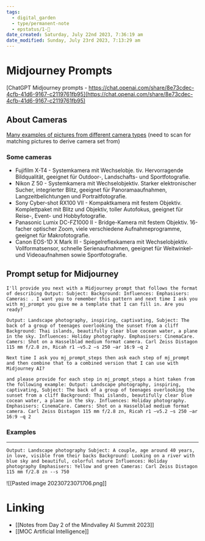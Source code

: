```yaml
---
tags:
  - digital_garden
  - type/permanent-note
  - epstatus/1-🌱
date_created: Saturday, July 22nd 2023, 7:36:19 am
date_modified: Sunday, July 23rd 2023, 7:13:29 am
---
```

# Midjourney Prompts
[ChatGPT Midjourney prompts - https://chat.openai.com/share/8e73cdec-4cfb-41d6-9167-c2119761fb95](https://chat.openai.com/share/8e73cdec-4cfb-41d6-9167-c2119761fb95)

## About Cameras
[Many examples of pictures from different camera types](https://onfotolife.com/de/cameras?type=dslr&camera=Canon) (need to scan for matching pictures to derive camera set from)

### Some cameras
+ Fujifilm X-T4 - Systemkamera mit Wechselobje. tiv. Hervorragende Bildqualität, geeignet für Outdoor-, Landschafts- und Sportfotografie.
+ Nikon Z 50 - Systemkamera mit Wechselobjektiv. Starker elektronischer Sucher, integrierter Blitz, geeignet für Panoramaaufnahmen, Langzeitbelichtungen und Portraitfotografie.
+ Sony Cyber-shot RX100 VII - Kompaktkamera mit festem Objektiv. Komplettpaket mit Blitz und Objektiv, toller Autofokus, geeignet für Reise-, Event- und Hobbyfotografie.
+ Panasonic Lumix DC-FZ1000 II - Bridge-Kamera mit festem Objektiv. 16-facher optischer Zoom, viele verschiedene Aufnahmeprogramme, geeignet für Makrofotografie.
+ Canon EOS-1D X Mark III - Spiegelreflexkamera mit Wechselobjektiv. Vollformatsensor, schnelle Serienaufnahmen, geeignet für Weitwinkel- und Videoaufnahmen sowie Sportfotografie.

## Prompt setup for Midjourney

`I'll provide you next with a Midjourney prompt that follows the format of describing Output: Subject: Background: Influences: Emphasisers: Cameras: . I want you to remember this pattern and next time I ask you with mj_prompt you give me a template that I can fill in. Are you ready?`

`Output: Landscape photography, inspiring, captivating, Subject: The back of a group of teenages overlooking the sunset from a cliff Background: Thai islands, beautifully clear blue cocean water, a plane in the sky. Influences: Holiday photography. Emphasisers: CinemaCare. Camers: Shot on a Hasselblad medium format camera. Carl Zeiss Distagon 115 mm f/2.8 zn, Ricah r1 –v5.2 –s 250 –ar 16:9 –q 2`

`Next time I ask you mj_prompt_steps then ask each step of mj_prompt and then combine that to a combined version that I can use with Midjourney AI?`

`and please provide for each step in mj_prompt_steps a hint taken from the following example: Output: Landscape photography, inspiring, captivating, Subject: The back of a group of teenages overlooking the sunset from a cliff Background: Thai islands, beautifully clear blue cocean water, a plane in the sky. Influences: Holiday photography. Emphasisers: CinemaCare. Camers: Shot on a Hasselblad medium format camera. Carl Zeiss Distagon 115 mm f/2.8 zn, Ricah r1 –v5.2 –s 250 –ar 16:9 –q 2`

### Examples
***
`Output: Landscape photography Subject: A couple, age around 40 years, in love, visible from their backs Background: Looking on a river with blue sky and beautiful, colorful nature Influences: Holiday photography Emphasisers: Yellow and green Cameras: Carl Zeiss Distagon 115 mm f/2.8 zn --s 750`

![[Pasted image 20230723071706.png]]

# Linking
+ [[Notes from Day 2 of the Mindvalley AI Summit 2023]]
+ [[MOC Artificial Intelligence]]